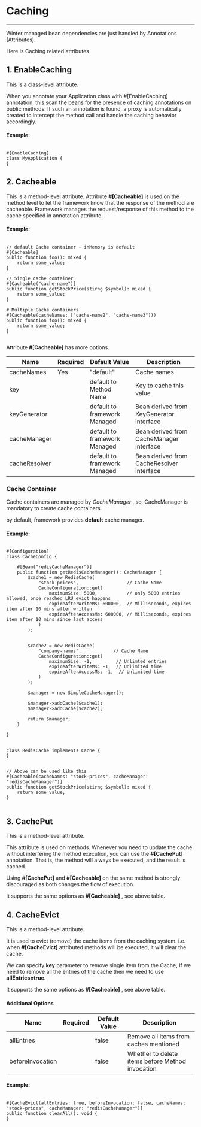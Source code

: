 # Caching

----

Winter managed bean dependencies are just handled by Annotations (Attributes).

Here is Caching related attributes

## 1. EnableCaching

This is a class-level attribute.

When you annotate your Application class with #[EnableCaching] annotation, this scan the beans for the presence of
caching annotations on public methods. If such an annotation is found, a proxy is automatically created to intercept the
method call and handle the caching behavior accordingly.

#### Example:

```phpt

#[EnableCaching]
class MyApplication {
}

```

## 2. Cacheable

This is a method-level attribute. Attribute **#[Cacheable]** is used on the method level to let the framework know that
the response of the method are cacheable. Framework manages the request/response of this method to the cache specified
in annotation attribute.

#### Example:

```phpt

// default Cache container - inMemory is default
#[Cacheable]
public function foo(): mixed {
    return some_value;
}

// Single cache container
#[Cacheable("cache-name")]
public function getStockPrice(stirng $symbol): mixed {
    return some_value;
}

# Multiple Cache containers
#[Cacheable(cacheNames: ["cache-name2", "cache-name3"]))
public function foo(): mixed {
    return some_value;
}


```

Attribute **#[Cacheable]** has more options.

Name | Required | Default Value | Description
------------ | ------------ | ------------ | ------------
cacheNames | Yes | "default" | Cache names
key |  | default to Method Name | Key to cache this value
keyGenerator |  | default to framework Managed | Bean derived from KeyGenerator interface
cacheManager |  | default to framework Managed | Bean derived from CacheManager interface
cacheResolver |  | default to framework Managed | Bean derived from CacheResolver interface

### Cache Container

Cache containers are managed by *CacheManager* , so, CacheManager is mandatory to create cache containers.

by default, framework provides **default** cache manager.

#### Example:

```phpt

#[Configuration]
class CacheConfig {

    #[Bean("redisCacheManager")]
    public function getRedisCacheManager(): CacheManager {
        $cache1 = new RedisCache(
            "stock-prices",                  // Cache Name
            CacheConfiguration::get(
                maximumSize: 5000,           // only 5000 entries allowed, once reached LRU evict happens
                expireAfterWriteMs: 600000,  // Milliseconds, expires item after 10 mins after written
                expireAfterAccessMs: 600000, // Milliseconds, expires item after 10 mins since last access
            )
        );
        
        
        $cache2 = new RedisCache(
            "company-names",            // Cache Name
            CacheConfiguration::get(
                maximumSize: -1,         // Unlimted entries
                expireAfterWriteMs: -1,  // Unlimited time
                expireAfterAccessMs: -1,  // Unlimited time
            )
        );
        
        $manager = new SimpleCacheManager();
        
        $manager->addCache($cache1);
        $manager->addCache($cache2);
        
        return $manager;
    }

}


class RedisCache implements Cache {
}


// Above can be used like this
#[Cacheable(cacheNames: "stock-prices", cacheManager: "redisCacheManager")]
public function getStockPrice(stirng $symbol): mixed {
    return some_value;
}


```

## 3. CachePut

This is a method-level attribute.

This attribute is used on methods. Whenever you need to update the cache without interfering the method execution, you
can use the **#[CachePut]** annotation. That is, the method will always be executed, and the result is cached.

Using **#[CachePut]** and **#[Cacheable]** on the same method is strongly discouraged as both changes the flow of
execution.

It supports the same options as **#[Cacheable]** , see above table.

## 4. CacheEvict

This is a method-level attribute.

It is used to evict (remove) the cache items from the caching system. i.e. when **#[CacheEvict]** attributed methods
will be executed, it will clear the cache.

We can specify **key** parameter to remove single item from the Cache, If we need to remove all the entries of the cache
then we need to use **allEntries=true**.

It supports the same options as **#[Cacheable]** , see above table.

#### Additional Options

Name | Required | Default Value | Description
------------ | ------------ | ------------ | ------------
allEntries |  | false | Remove all items from caches mentioned
beforeInvocation |  | false | Whether to delete items before Method invocation 


#### Example:

```phpt

#[CacheEvict(allEntries: true, beforeInvocation: false, cacheNames: "stock-prices", cacheManager: "redisCacheManager")]
public function clearAll(): void {
}

```
